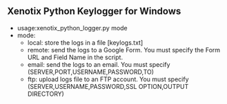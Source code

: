 ## Xenotix Python Keylogger for Windows

- usage:xenotix_python_logger.py mode
- mode:
  - local: store the logs in a file [keylogs.txt]    
  - remote: send the logs to a Google Form. You must specify the Form URL and Field Name in the script.
  - email: send the logs to an email. You must specify (SERVER,PORT,USERNAME,PASSWORD,TO)
  - ftp: upload logs file to an FTP account. You must specify (SERVER,USERNAME,PASSWORD,SSL OPTION,OUTPUT DIRECTORY)
